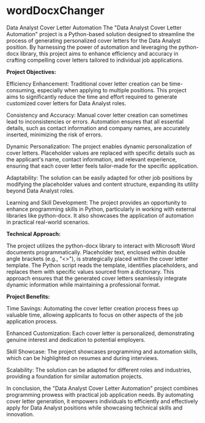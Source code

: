 # wordDocxChanger
Data Analyst Cover Letter Automation
The "Data Analyst Cover Letter Automation" project is a Python-based solution designed to streamline the process of generating personalized cover letters for the Data Analyst position. By harnessing the power of automation and leveraging the python-docx library, this project aims to enhance efficiency and accuracy in crafting compelling cover letters tailored to individual job applications.

**Project Objectives:**

Efficiency Enhancement: Traditional cover letter creation can be time-consuming, especially when applying to multiple positions. This project aims to significantly reduce the time and effort required to generate customized cover letters for Data Analyst roles.

Consistency and Accuracy: Manual cover letter creation can sometimes lead to inconsistencies or errors. Automation ensures that all essential details, such as contact information and company names, are accurately inserted, minimizing the risk of errors.

Dynamic Personalization: The project enables dynamic personalization of cover letters. Placeholder values are replaced with specific details such as the applicant's name, contact information, and relevant experience, ensuring that each cover letter feels tailor-made for the specific application.

Adaptability: The solution can be easily adapted for other job positions by modifying the placeholder values and content structure, expanding its utility beyond Data Analyst roles.

Learning and Skill Development: The project provides an opportunity to enhance programming skills in Python, particularly in working with external libraries like python-docx. It also showcases the application of automation in practical real-world scenarios.

**Technical Approach:**

The project utilizes the python-docx library to interact with Microsoft Word documents programmatically. Placeholder text, enclosed within double angle brackets (e.g., "<<Name>>"), is strategically placed within the cover letter template. The Python script reads the template, identifies placeholders, and replaces them with specific values sourced from a dictionary. This approach ensures that the generated cover letters seamlessly integrate dynamic information while maintaining a professional format.

**Project Benefits:**

Time Savings: Automating the cover letter creation process frees up valuable time, allowing applicants to focus on other aspects of the job application process.

Enhanced Customization: Each cover letter is personalized, demonstrating genuine interest and dedication to potential employers.

Skill Showcase: The project showcases programming and automation skills, which can be highlighted on resumes and during interviews.

Scalability: The solution can be adapted for different roles and industries, providing a foundation for similar automation projects.

In conclusion, the "Data Analyst Cover Letter Automation" project combines programming prowess with practical job application needs. By automating cover letter generation, it empowers individuals to efficiently and effectively apply for Data Analyst positions while showcasing technical skills and innovation.
